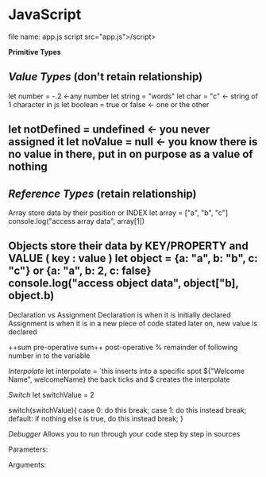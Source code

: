 # JavaScript

file name: app.js
script src="app.js">/script>

**Primitive Types**

*Value Types* (don't retain relationship)
-
let number = -.2 <-any number
let string = "words"
let char = "c" <- string of 1 character in js
let boolean = true or false <- one or the other

let notDefined = undefined <- you never assigned it
let noValue = null <- you know there is no value in there, put in on purpose as a value of nothing
-
*Reference Types* (retain relationship)
-
 Array store data by their position or INDEX
let array = ["a", "b", "c"]
console.log("access array data", array[1])

Objects store their data by KEY/PROPERTY and VALUE ( key : value )
let object = {a: "a", b: "b", c: "c"} or {a: "a", b: 2, c: false}
console.log("access object data", object["b], object.b)
-

Declaration vs Assignment
Declaration is when it is initially declared
Assignment is when it is in a new piece of code stated later on, new value is declared


++sum pre-operative
sum++ post-operative
% remainder of following number in to the variable

*Interpolate*
let interpolate = `this inserts into a specific spot ${"Welcome Name", welcomeName}
  the back ticks and $ creates the interpolate

*Switch*
let switchValue = 2

switch(switchValue){
  case 0:
    do this
  break;
  case 1:
    do this instead
  break;
  default: 
    if nothing else is true, do this instead
  break;
}

*Debugger*
Allows you to run through your code step by step in sources

Parameters:


Arguments:
